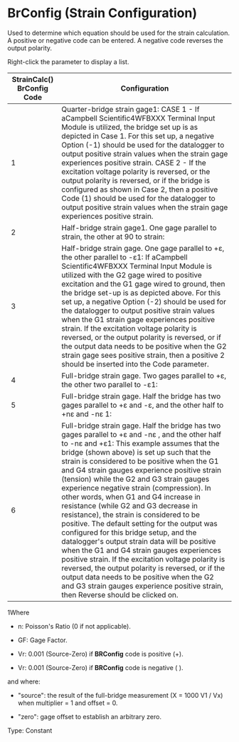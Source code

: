 # BrConfig (Strain Configuration)

Used to determine which equation should be used for the strain calculation. A positive or negative code can be entered. A negative code reverses the output polarity.

Right-click the parameter to display a list.

| StrainCalc() BrConfig Code | Configuration                                                                                                                                                                                                                                                                                                                                                                                                                                                                                                                                                                                                                                                                                                                                                                                                                                                                                                                                            |
| -------------------------- | -------------------------------------------------------------------------------------------------------------------------------------------------------------------------------------------------------------------------------------------------------------------------------------------------------------------------------------------------------------------------------------------------------------------------------------------------------------------------------------------------------------------------------------------------------------------------------------------------------------------------------------------------------------------------------------------------------------------------------------------------------------------------------------------------------------------------------------------------------------------------------------------------------------------------------------------------------- |
| 1                          | Quarter-bridge strain gage1: CASE 1 - If aCampbell Scientific4WFBXXX Terminal Input Module is utilized, the bridge set up is as depicted in Case 1. For this set up, a negative Option (-1) should be used for the datalogger to output positive strain values when the strain gage experiences positive strain. CASE 2 - If the excitation voltage polarity is reversed, or the output polarity is reversed, or if the bridge is configured as shown in Case 2, then a positive Code (1) should be used for the datalogger to output positive strain values when the strain gage experiences positive strain.                                                                                                                                                                                                                                                                                                                                           |
| 2                          | Half-bridge strain gage1. One gage parallel to strain, the other at 90 to strain:                                                                                                                                                                                                                                                                                                                                                                                                                                                                                                                                                                                                                                                                                                                                                                                                                                                                        |
| 3                          | Half-bridge strain gage. One gage parallel to +ɛ, the other parallel to -ɛ1: If aCampbell Scientific4WFBXXX Terminal Input Module is utilized with the G2 gage wired to positive excitation and the G1 gage wired to ground, then the bridge set-up is as depicted above. For this set up, a negative Option (-2) should be used for the datalogger to output positive strain values when the G1 strain gage experiences positive strain. If the excitation voltage polarity is reversed, or the output polarity is reversed, or if the output data needs to be positive when the G2 strain gage sees positive strain, then a positive 2 should be inserted into the Code parameter.                                                                                                                                                                                                                                                                     |
| 4                          | Full-bridge strain gage. Two gages parallel to +ɛ, the other two parallel to -ɛ1:                                                                                                                                                                                                                                                                                                                                                                                                                                                                                                                                                                                                                                                                                                                                                                                                                                                                        |
| 5                          | Full-bridge strain gage. Half the bridge has two gages parallel to +ɛ and -ɛ, and the other half to +nɛ and -nɛ 1:                                                                                                                                                                                                                                                                                                                                                                                                                                                                                                                                                                                                                                                                                                                                                                                                                                       |
| 6                          | Full-bridge strain gage. Half the bridge has two gages parallel to +ɛ and -nɛ , and the other half to -nɛ and +ɛ1: This example assumes that the bridge (shown above) is set up such that the strain is considered to be positive when the G1 and G4 strain gauges experience positive strain (tension) while the G2 and G3 strain gauges experience negative strain (compression). In other words, when G1 and G4 increase in resistance (while G2 and G3 decrease in resistance), the strain is considered to be positive. The default setting for the output was configured for this bridge setup, and the datalogger's output strain data will be positive when the G1 and G4 strain gauges experiences positive strain. If the excitation voltage polarity is reversed, the output polarity is reversed, or if the output data needs to be positive when the G2 and G3 strain gauges experience positive strain, then Reverse should be clicked on. |

1Where

- n: Poisson's Ratio (0 if not applicable).

- GF: Gage Factor.

- Vr: 0.001 (Source-Zero) if **BRConfig** code is positive (+).

- Vr: 0.001 (Source-Zero) if **BRConfig** code is negative ( ).

and where:

- "source": the result of the full-bridge measurement (X = 1000 V1 / Vx) when multiplier = 1 and offset = 0.

- "zero": gage offset to establish an arbitrary zero.

Type: Constant
